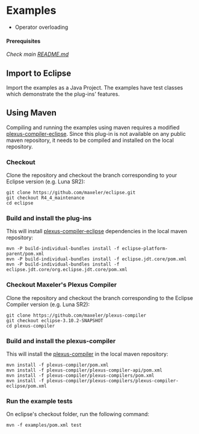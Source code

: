 # Examples
* Operator overloading

#### Prerequisites
*Check main [README.md](https://github.com/maxeler/eclipse/tree/R4_4_maintenance)*

## Import to Eclipse
Import the examples as a Java Project. The examples have test classes which demonstrate the the plug-ins' features.

## Using Maven
Compiling and running the examples using maven requires a modified [plexus-compiler-eclipse](https://github.com/maxeler/plexus-compiler/tree/eclipse-3.10.2-SNAPSHOT). Since this plug-in is not available on any public maven repository, it needs to be compiled and installed on the local repository.

### Checkout
Clone the repository and checkout the branch corresponding to your Eclipse version (e.g. Luna SR2):
```
git clone https://github.com/maxeler/eclipse.git
git checkout R4_4_maintenance
cd eclipse
```

### Build and install the plug-ins
This will install [plexus-compiler-eclipse](https://github.com/maxeler/plexus-compiler/tree/eclipse-3.10.2-SNAPSHOT) dependencies in the local maven repository:
```
mvn -P build-individual-bundles install -f eclipse-platform-parent/pom.xml
mvn -P build-individual-bundles install -f eclipse.jdt.core/pom.xml
mvn -P build-individual-bundles install -f eclipse.jdt.core/org.eclipse.jdt.core/pom.xml
```

### Checkout Maxeler's Plexus Compiler
Clone the repository and checkout the branch corresponding to the Eclipse Compiler version (e.g. Luna SR2):
```
git clone https://github.com/maxeler/plexus-compiler
git checkout eclipse-3.10.2-SNAPSHOT
cd plexus-compiler
```

### Build and install the plexus-compiler
This will install the [plexus-compiler](https://github.com/maxeler/plexus-compiler/tree/eclipse-3.10.2-SNAPSHOT) in the local maven repository:
```
mvn install -f plexus-compiler/pom.xml
mvn install -f plexus-compiler/plexus-compiler-api/pom.xml
mvn install -f plexus-compiler/plexus-compilers/pom.xml
mvn install -f plexus-compiler/plexus-compilers/plexus-compiler-eclipse/pom.xml
```

### Run the example tests
On eclipse's checkout folder, run the following command:
```
mvn -f examples/pom.xml test
```
